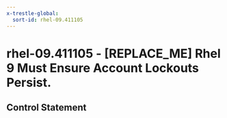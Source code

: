```yaml
---
x-trestle-global:
  sort-id: rhel-09.411105
---
```


# rhel-09.411105 - \[REPLACE_ME\] Rhel 9 Must Ensure Account Lockouts Persist.

## Control Statement
